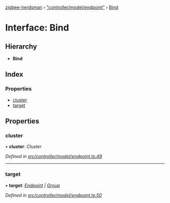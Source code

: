 [zigbee-herdsman](../README.md) › ["controller/model/endpoint"](../modules/_controller_model_endpoint_.md) › [Bind](_controller_model_endpoint_.bind.md)

# Interface: Bind

## Hierarchy

* **Bind**

## Index

### Properties

* [cluster](_controller_model_endpoint_.bind.md#cluster)
* [target](_controller_model_endpoint_.bind.md#target)

## Properties

###  cluster

• **cluster**: *Cluster*

*Defined in [src/controller/model/endpoint.ts:49](https://github.com/Koenkk/zigbee-herdsman/blob/master/src/src/controller/model/endpoint.ts#L49)*

___

###  target

• **target**: *[Endpoint](../classes/_controller_model_endpoint_.endpoint.md) | [Group](../classes/_controller_model_group_.group.md)*

*Defined in [src/controller/model/endpoint.ts:50](https://github.com/Koenkk/zigbee-herdsman/blob/master/src/src/controller/model/endpoint.ts#L50)*
